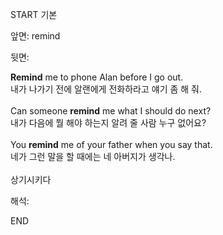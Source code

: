 START
기본

앞면:
remind


뒷면:
<div><strong>Remind</strong> me to phone Alan before I go out. </div><div><div>내가 나가기 전에 알랜에게 전화하라고 얘기 좀 해 줘.</div></div><div><br></div><div><div>Can someone <strong>remind</strong> me what I should do next? </div><div><div>내가 다음에 뭘 해야 하는지 알려 줄 사람 누구 없어요?</div></div></div><div><br></div><div><div>You <strong>remind</strong> me of your father when you say that. </div><div><div>네가 그런 말을 할 때에는 네 아버지가 생각나.</div></div></div><div><br></div><div>상기시키다</div>


해석:

END